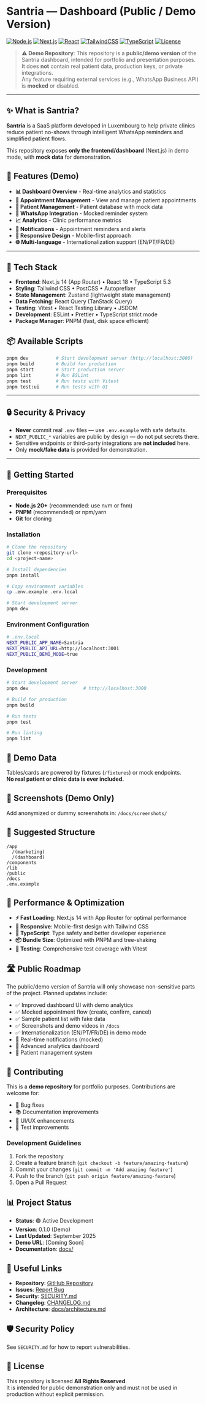# Santria — Dashboard (Public / Demo Version)

[![Node.js](https://img.shields.io/badge/node-20-green)]()
[![Next.js](https://img.shields.io/badge/next.js-14-black)]()
[![React](https://img.shields.io/badge/react-18-blue)]()
[![TailwindCSS](https://img.shields.io/badge/tailwindcss-latest-06B6D4)]()
[![TypeScript](https://img.shields.io/badge/typescript-5.3-blue)]()
[![License](https://img.shields.io/badge/license-All%20Rights%20Reserved-red)]()

> **⚠️ Demo Repository**: This repository is a **public/demo version** of the Santria dashboard, intended for portfolio and presentation purposes.  
> It does **not** contain real patient data, production keys, or private integrations.  
> Any feature requiring external services (e.g., WhatsApp Business API) is **mocked** or disabled.

---

## ✨ What is Santria?
**Santria** is a SaaS platform developed in Luxembourg to help private clinics reduce patient no-shows through intelligent WhatsApp reminders and simplified patient flows.  

This repository exposes **only the frontend/dashboard** (Next.js) in demo mode, with **mock data** for demonstration.

## 🎯 Features (Demo)
- **📊 Dashboard Overview** - Real-time analytics and statistics
- **📅 Appointment Management** - View and manage patient appointments
- **👥 Patient Management** - Patient database with mock data
- **📱 WhatsApp Integration** - Mocked reminder system
- **📈 Analytics** - Clinic performance metrics
- **🔔 Notifications** - Appointment reminders and alerts
- **📱 Responsive Design** - Mobile-first approach
- **🌐 Multi-language** - Internationalization support (EN/PT/FR/DE)

---

## 🧱 Tech Stack
- **Frontend**: Next.js 14 (App Router) • React 18 • TypeScript 5.3
- **Styling**: Tailwind CSS • PostCSS • Autoprefixer
- **State Management**: Zustand (lightweight state management)
- **Data Fetching**: React Query (TanStack Query)
- **Testing**: Vitest • React Testing Library • JSDOM
- **Development**: ESLint • Prettier • TypeScript strict mode
- **Package Manager**: PNPM (fast, disk space efficient)

## 📦 Available Scripts
```bash
pnpm dev          # Start development server (http://localhost:3000)
pnpm build        # Build for production
pnpm start        # Start production server
pnpm lint         # Run ESLint
pnpm test         # Run tests with Vitest
pnpm test:ui      # Run tests with UI
```

---

## 🔒 Security & Privacy
- **Never** commit real `.env` files — use `.env.example` with safe defaults.  
- `NEXT_PUBLIC_*` variables are public by design — do not put secrets there.  
- Sensitive endpoints or third-party integrations are **not included** here.  
- Only **mock/fake data** is provided for demonstration.  

---

## 🚀 Getting Started

### Prerequisites
- **Node.js 20+** (recommended: use nvm or fnm)
- **PNPM** (recommended) or npm/yarn
- **Git** for cloning

### Installation
```bash
# Clone the repository
git clone <repository-url>
cd <project-name>

# Install dependencies
pnpm install

# Copy environment variables
cp .env.example .env.local

# Start development server
pnpm dev
```

### Environment Configuration
```bash
# .env.local
NEXT_PUBLIC_APP_NAME=Santria
NEXT_PUBLIC_API_URL=http://localhost:3001
NEXT_PUBLIC_DEMO_MODE=true
```

### Development
```bash
# Start development server
pnpm dev                    # http://localhost:3000

# Build for production
pnpm build

# Run tests
pnpm test

# Run linting
pnpm lint
```

## 🧪 Demo Data
Tables/cards are powered by fixtures (`/fixtures`) or mock endpoints.  
**No real patient or clinic data is ever included.**

## 📸 Screenshots (Demo Only)
Add anonymized or dummy screenshots in: `/docs/screenshots/`

## 📁 Suggested Structure
```
/app
  /(marketing)
  /(dashboard)
/components
/lib
/public
/docs
.env.example
```

## 🚀 Performance & Optimization
- **⚡ Fast Loading**: Next.js 14 with App Router for optimal performance
- **📱 Responsive**: Mobile-first design with Tailwind CSS
- **🔧 TypeScript**: Type safety and better developer experience
- **📦 Bundle Size**: Optimized with PNPM and tree-shaking
- **🧪 Testing**: Comprehensive test coverage with Vitest

## 🛣️ Public Roadmap
The public/demo version of Santria will only showcase non-sensitive parts of the project. Planned updates include:
- ✅ Improved dashboard UI with demo analytics
- ✅ Mocked appointment flow (create, confirm, cancel)
- ✅ Sample patient list with fake data
- ✅ Screenshots and demo videos in `/docs`
- ✅ Internationalization (EN/PT/FR/DE) in demo mode
- 🔄 Real-time notifications (mocked)
- 🔄 Advanced analytics dashboard
- 🔄 Patient management system

## 🤝 Contributing
This is a **demo repository** for portfolio purposes. Contributions are welcome for:
- 🐛 Bug fixes
- 📚 Documentation improvements
- 🎨 UI/UX enhancements
- 🧪 Test improvements

### Development Guidelines
1. Fork the repository
2. Create a feature branch (`git checkout -b feature/amazing-feature`)
3. Commit your changes (`git commit -m 'Add amazing feature'`)
4. Push to the branch (`git push origin feature/amazing-feature`)
5. Open a Pull Request

## 📊 Project Status
- **Status**: 🟢 Active Development
- **Version**: 0.1.0 (Demo)
- **Last Updated**: September 2025
- **Demo URL**: [Coming Soon]
- **Documentation**: [docs/](./docs/)

## 🔗 Useful Links
- **Repository**: [GitHub Repository](./)
- **Issues**: [Report Bug](./issues)
- **Security**: [SECURITY.md](./SECURITY.md)
- **Changelog**: [CHANGELOG.md](./docs/CHANGELOG.md)
- **Architecture**: [docs/architecture.md](./docs/architecture.md)

## 🛡️ Security Policy
See `SECURITY.md` for how to report vulnerabilities.

## 📜 License
This repository is licensed **All Rights Reserved**.  
It is intended for public demonstration only and must not be used in production without explicit permission.